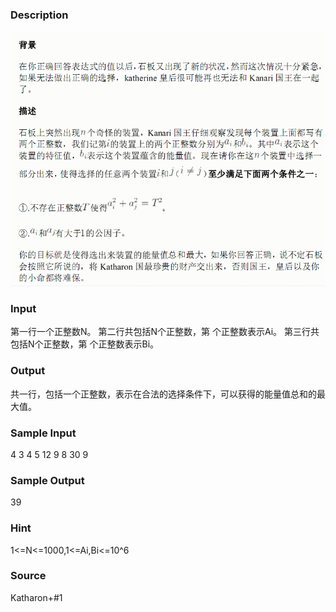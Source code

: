 
### Description
![](/JudgeOnline/upload/201305/1(3).jpg)

### Input
第一行一个正整数N。
第二行共包括N个正整数，第 个正整数表示Ai。
第三行共包括N个正整数，第 个正整数表示Bi。

### Output
共一行，包括一个正整数，表示在合法的选择条件下，可以获得的能量值总和的最大值。

### Sample Input


4
3 4 5 12
9 8 30 9


### Sample Output

39


### Hint

1<=N<=1000,1<=Ai,Bi<=10^6

### Source
Katharon+#1